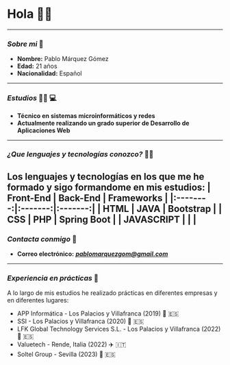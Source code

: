 # **Hola** :raising_hand_man:
---
### ___Sobre mi___ :bust_in_silhouette:
- **Nombre:** Pablo Márquez Gómez
- **Edad:** 21 años
- **Nacionalidad:** Español
---
### ___Estudios___ :man_student: :computer:
- **Técnico en sistemas microinformáticos y redes**
- **Actualmente realizando un grado superior de Desarrollo de Aplicaciones Web**
---
### ___¿Que lenguajes y tecnologías conozco?___ :man_technologist:
Los lenguajes y tecnologías en los que me he formado y sigo formandome en mis estudios:
| Front-End | Back-End | Frameworks |
|:--------:|:-------:|:-------:|
| HTML | JAVA | Bootstrap |
| CSS | PHP | Spring Boot |
| JAVASCRIPT | | |
---
### ___Contacta conmigo___ :e-mail:
- **Correo electrónico:** ***pablomarquezgom@gmail.com***
---
### ___Experiencia en prácticas___ :briefcase:
A lo largo de mis estudios he realizado prácticas en diferentes empresas y en diferentes lugares:
- APP Informática - Los Palacios y Villafranca (2019) :round_pushpin: :es:
- SSI - Los Palacios y Villafranca (2020) :round_pushpin: :es:
- LFK Global Technology Services S.L. - Los Palacios y Villafranca (2022) :round_pushpin: :es:
- Valuetech - Rende, Italia (2022) :airplane: :it:
- Soltel Group - Sevilla (2023) :round_pushpin: :es:
